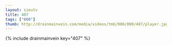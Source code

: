 ```yaml
--- 
layout: sieutv
title: 407
tags: ["000"]
thumb: http://drainmainvein.com/media/videos/tmb/000/000/407/player.jpg
---
```

{% include drainmainvein key="407" %} 
